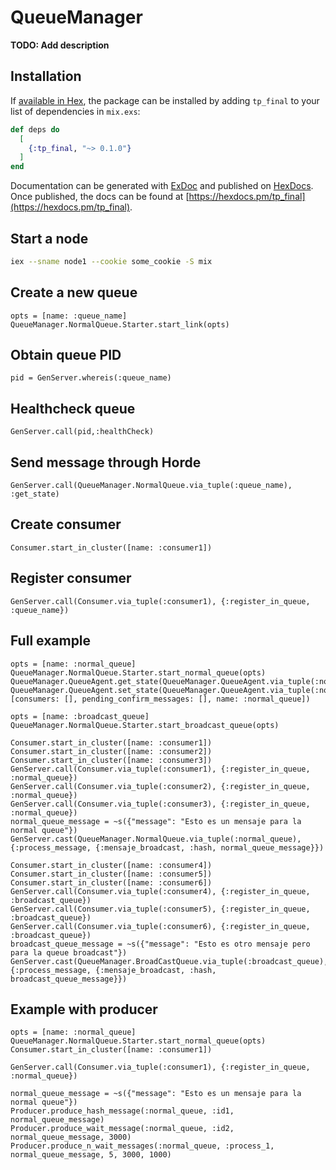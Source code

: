 # QueueManager

**TODO: Add description**

## Installation

If [available in Hex](https://hex.pm/docs/publish), the package can be installed
by adding `tp_final` to your list of dependencies in `mix.exs`:

```elixir
def deps do
  [
    {:tp_final, "~> 0.1.0"}
  ]
end
```

Documentation can be generated with [ExDoc](https://github.com/elixir-lang/ex_doc)
and published on [HexDocs](https://hexdocs.pm). Once published, the docs can
be found at [https://hexdocs.pm/tp_final](https://hexdocs.pm/tp_final).


## Start a node

```bash
iex --sname node1 --cookie some_cookie -S mix
```

## Create a new queue
```
opts = [name: :queue_name]
QueueManager.NormalQueue.Starter.start_link(opts)
```

## Obtain queue PID
```
pid = GenServer.whereis(:queue_name)
```

## Healthcheck queue
```
GenServer.call(pid,:healthCheck)
```

## Send message through Horde
```
GenServer.call(QueueManager.NormalQueue.via_tuple(:queue_name), :get_state)
```

## Create consumer
```
Consumer.start_in_cluster([name: :consumer1])
```

## Register consumer
```
GenServer.call(Consumer.via_tuple(:consumer1), {:register_in_queue, :queue_name})
```



## Full example
```
opts = [name: :normal_queue]
QueueManager.NormalQueue.Starter.start_normal_queue(opts)
QueueManager.QueueAgent.get_state(QueueManager.QueueAgent.via_tuple(:normal_queue_agent))
QueueManager.QueueAgent.set_state(QueueManager.QueueAgent.via_tuple(:normal_queue_agent), [consumers: [], pending_confirm_messages: [], name: :normal_queue])

opts = [name: :broadcast_queue]
QueueManager.NormalQueue.Starter.start_broadcast_queue(opts)

Consumer.start_in_cluster([name: :consumer1])
Consumer.start_in_cluster([name: :consumer2])
Consumer.start_in_cluster([name: :consumer3])
GenServer.call(Consumer.via_tuple(:consumer1), {:register_in_queue, :normal_queue})
GenServer.call(Consumer.via_tuple(:consumer2), {:register_in_queue, :normal_queue})
GenServer.call(Consumer.via_tuple(:consumer3), {:register_in_queue, :normal_queue})
normal_queue_message = ~s({"message": "Esto es un mensaje para la normal queue"})
GenServer.cast(QueueManager.NormalQueue.via_tuple(:normal_queue), {:process_message, {:mensaje_broadcast, :hash, normal_queue_message}})

Consumer.start_in_cluster([name: :consumer4])
Consumer.start_in_cluster([name: :consumer5])
Consumer.start_in_cluster([name: :consumer6])
GenServer.call(Consumer.via_tuple(:consumer4), {:register_in_queue, :broadcast_queue})
GenServer.call(Consumer.via_tuple(:consumer5), {:register_in_queue, :broadcast_queue})
GenServer.call(Consumer.via_tuple(:consumer6), {:register_in_queue, :broadcast_queue})
broadcast_queue_message = ~s({"message": "Esto es otro mensaje pero para la queue broadcast"})
GenServer.cast(QueueManager.BroadCastQueue.via_tuple(:broadcast_queue), {:process_message, {:mensaje_broadcast, :hash, broadcast_queue_message}})

```

## Example with producer

```
opts = [name: :normal_queue]
QueueManager.NormalQueue.Starter.start_normal_queue(opts)
Consumer.start_in_cluster([name: :consumer1])

GenServer.call(Consumer.via_tuple(:consumer1), {:register_in_queue, :normal_queue})

normal_queue_message = ~s({"message": "Esto es un mensaje para la normal queue"})
Producer.produce_hash_message(:normal_queue, :id1, normal_queue_message)
Producer.produce_wait_message(:normal_queue, :id2, normal_queue_message, 3000)
Producer.produce_n_wait_messages(:normal_queue, :process_1, normal_queue_message, 5, 3000, 1000)
```